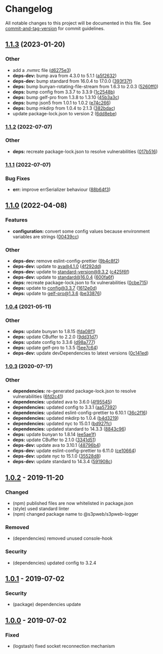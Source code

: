 # Changelog

All notable changes to this project will be documented in this file. See [commit-and-tag-version](https://github.com/absolute-version/commit-and-tag-version) for commit guidelines.

## [1.1.3](https://github.com/s3pweb/s3pweb-logger/compare/v1.1.2...v1.1.3) (2023-01-20)


### Other

* add a .nvmrc file ([d6275e3](https://github.com/s3pweb/s3pweb-logger/commit/d6275e3b63c125921f7202679135d8d676cb14c4))
* **deps-dev:** bump ava from 4.3.0 to 5.1.1 ([a5f2632](https://github.com/s3pweb/s3pweb-logger/commit/a5f2632a12e69adb04e1d5a244b4b1af8278f9c6))
* **deps-dev:** bump standard from 16.0.4 to 17.0.0 ([393f37f](https://github.com/s3pweb/s3pweb-logger/commit/393f37fc4df8d55e856c87275e5583876f1e68d8))
* **deps:** bump bunyan-rotating-file-stream from 1.6.3 to 2.0.3 ([5260ff0](https://github.com/s3pweb/s3pweb-logger/commit/5260ff0e80faed34b93365d094475771035ecf36))
* **deps:** bump config from 3.3.7 to 3.3.9 ([1c2548b](https://github.com/s3pweb/s3pweb-logger/commit/1c2548b66cfd29e974481a31b7a33986c7d69b78))
* **deps:** bump gelf-pro from 1.3.8 to 1.3.10 ([45b3a3c](https://github.com/s3pweb/s3pweb-logger/commit/45b3a3c117f57c67d92d0b1ac67ed776f195ca5b))
* **deps:** bump json5 from 1.0.1 to 1.0.2 ([e74c266](https://github.com/s3pweb/s3pweb-logger/commit/e74c2660d15529ccddc60827ba0b569a2a49bb15))
* **deps:** bump mkdirp from 1.0.4 to 2.1.3 ([382bdac](https://github.com/s3pweb/s3pweb-logger/commit/382bdacb6f22664ccbe23742603c4bf143b3f344))
* update package-lock.json to version 2 ([6dd8ebe](https://github.com/s3pweb/s3pweb-logger/commit/6dd8ebe3f9ab0c03950061213b7082c447afbe85))

### [1.1.2](https://github.com/s3pweb/s3pweb-logger/compare/v1.1.1...v1.1.2) (2022-07-07)


### Other

* **deps:** recreate package-lock.json to resolve vulnerabilities ([017b516](https://github.com/s3pweb/s3pweb-logger/commit/017b5165a8f1bcd3d774d28f82aa2a2817177c68))

### [1.1.1](https://github.com/s3pweb/s3pweb-logger/compare/v1.1.0...v1.1.1) (2022-07-07)


### Bug Fixes

* **err:** improve errSerializer behaviour ([88b64f3](https://github.com/s3pweb/s3pweb-logger/commit/88b64f3b24f87ba4f1bf199d726c86b6bf2b2dfb))

## [1.1.0](https://github.com/s3pweb/s3pweb-logger/compare/v1.0.4...v1.1.0) (2022-04-08)


### Features

* **configuration:** convert some config values because environment variables are strings ([00439cc](https://github.com/s3pweb/s3pweb-logger/commit/00439cc3ca8e018dcc771d1c0ba3b76f937a7dd6))


### Other

* **deps-dev:** remove eslint-config-prettier ([9b4c8f2](https://github.com/s3pweb/s3pweb-logger/commit/9b4c8f238802fb36916685ce6552250328ecfc03))
* **deps-dev:** update to ava@4.1.0 ([4f292dd](https://github.com/s3pweb/s3pweb-logger/commit/4f292dd02db7f5ef2cf78c4794f606068874e3e0))
* **deps-dev:** update to standard-version@9.3.2 ([c425f6f](https://github.com/s3pweb/s3pweb-logger/commit/c425f6f0ac58089577e547e8750b1d651c3b9f54))
* **deps-dev:** update to standard@16.0.4 ([600fa6f](https://github.com/s3pweb/s3pweb-logger/commit/600fa6f12dc91ab069ce9ef961420dcacb197025))
* **deps:** recreate package-lock.json to fix vulnerabilities ([0cbe715](https://github.com/s3pweb/s3pweb-logger/commit/0cbe71506bed7354b82f78e9f481e052ca6dc7cd))
* **deps:** update to config@3.3.7 ([1612e0d](https://github.com/s3pweb/s3pweb-logger/commit/1612e0d09b834de9bf7454251cbbcb922858ae5b))
* **deps:** update to gelf-pro@1.3.6 ([be33876](https://github.com/s3pweb/s3pweb-logger/commit/be338762e900c6d858ce062340a0935dce3faeb9))

### [1.0.4](https://github.com/s3pweb/s3pweb-logger/compare/v1.0.3...v1.0.4) (2021-05-11)


### Other

* **deps:** update bunyan to 1.8.15 ([fda08f1](https://github.com/s3pweb/s3pweb-logger/commit/fda08f1111f0fc92343866eaea83d4a1e814de6c))
* **deps:** update CBuffer to 2.2.0 ([9dd31d7](https://github.com/s3pweb/s3pweb-logger/commit/9dd31d7f826efc6404ce8fca4654ad06cb293e06))
* **deps:** update config to 3.3.6 ([d98a777](https://github.com/s3pweb/s3pweb-logger/commit/d98a777287addf418b862a740962fb0ad54c0f16))
* **deps:** update gelf-pro to 1.3.5 ([5ee7c64](https://github.com/s3pweb/s3pweb-logger/commit/5ee7c6438009b3ab92ac37c7b1e8ad9f7766d75a))
* **deps-dev:** update devDependencies to latest versions ([0c141ed](https://github.com/s3pweb/s3pweb-logger/commit/0c141ed97ffe5aea1467e3c2579959562ba21772))

### [1.0.3](https://github.com/s3pweb/s3pweb-logger/compare/v1.0.2...v1.0.3) (2020-07-17)


### Other

* **dependencies:** re-generated package-lock.json to resolve vulnerabilities ([6fd2c41](https://github.com/s3pweb/s3pweb-logger/commit/6fd2c41aea4f0974b5a884ed86b93a5dca002ab0))
* **dependencies:** updated ava to 3.6.0 ([4f95545](https://github.com/s3pweb/s3pweb-logger/commit/4f95545746344e4ac45083342c581e573d4fb872))
* **dependencies:** updated config to 3.3.1 ([aa57392](https://github.com/s3pweb/s3pweb-logger/commit/aa57392302e967a63956088b0b5222db4463f2b0))
* **dependencies:** updated eslint-config-prettier to 6.10.1 ([36c2f16](https://github.com/s3pweb/s3pweb-logger/commit/36c2f1682bc4a9ed53cd384796a5b9929233d694))
* **dependencies:** updated mkdirp to 1.0.4 ([b4d3219](https://github.com/s3pweb/s3pweb-logger/commit/b4d3219583ef6fdbbb4c5ba45a2fffbd5bef8351))
* **dependencies:** updated nyc to 15.0.1 ([bd927fc](https://github.com/s3pweb/s3pweb-logger/commit/bd927fc78d52dcca951276c6887e6bfe48e34788))
* **dependencies:** updated standard to 14.3.3 ([8843c96](https://github.com/s3pweb/s3pweb-logger/commit/8843c962087db16c0c443d931692191a18f8e08d))
* **deps:** update bunyan to 1.8.14 ([ee5ae1f](https://github.com/s3pweb/s3pweb-logger/commit/ee5ae1f61fefa394ef368bdfcea95efbd4f5d9dd))
* **deps:** update CBuffer to 2.1.0 ([3341d51](https://github.com/s3pweb/s3pweb-logger/commit/3341d51de3e8b387e31d0cc14497b8956fe12c25))
* **deps-dev:** update ava to 3.10.1 ([48796b4](https://github.com/s3pweb/s3pweb-logger/commit/48796b4ac28abdfedf4bdc956239b7ebb6c43c9c))
* **deps-dev:** update eslint-config-prettier to 6.11.0 ([ce10664](https://github.com/s3pweb/s3pweb-logger/commit/ce106646186b3e2e169f9c5c3617935f645c93c6))
* **deps-dev:** update nyc to 15.1.0 ([35528d8](https://github.com/s3pweb/s3pweb-logger/commit/35528d89cb00e571aad04e176de0c22ceda0e4be))
* **deps-dev:** update standard to 14.3.4 ([591908c](https://github.com/s3pweb/s3pweb-logger/commit/591908c81dd5acab38e62a2677b3e2b74f8c0155))

## [1.0.2] - 2019-11-20
### Changed
- (npm) published files are now whitelisted in package.json
- (style) used standard linter
- (npm) changed package name to @s3pweb/s3pweb-logger
### Removed
- (dependencies) removed unused console-hook
### Security
- (dependencies) updated config to 3.2.4

## [1.0.1] - 2019-07-02
### Security
- (package) dependencies update

## [1.0.0] - 2019-07-02
### Fixed
- (logstash) fixed socket reconnection mechanism

[Unreleased]: https://github.com/s3pweb/s3pweb-logger/commits/
[1.0.2]: https://github.com/s3pweb/s3pweb-logger/commits/v1.0.2
[1.0.1]: https://github.com/s3pweb/s3pweb-logger/commits/v1.0.1
[1.0.0]: https://github.com/s3pweb/s3pweb-logger/commits/v1.0.0
